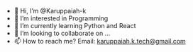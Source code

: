 - 👋 Hi, I’m @Karuppaiah-k
- 👀 I’m interested in Programming
- 🌱 I’m currently learning Python and React
- 💞️ I’m looking to collaborate on ...
- 📫 How to reach me? Email: karuppaiah.k.tech@gmail.com

<!---
Karuppaiah-k/Karuppaiah-k is a ✨ special ✨ repository because its `README.md` (this file) appears on your GitHub profile.
You can click the Preview link to take a look at your changes.
--->
